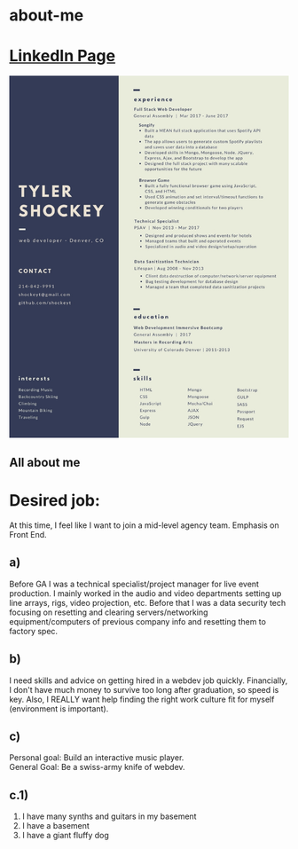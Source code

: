 # about-me

# [LinkedIn Page](https://www.linkedin.com/in/tylershockey/)

![](TylerDevResumeApril2017v2.jpg)

## All about me

# Desired job:
At this time, I feel like I want to join a mid-level agency team.  Emphasis on Front End.

## a) 
Before GA I was a technical specialist/project manager for live event production.  I mainly worked in the audio and video departments setting up line arrays, rigs, video projection, etc.  Before that I was a data security tech focusing on resetting and clearing servers/networking equipment/computers of previous company info and resetting them to factory spec.

## b) 
I need skills and advice on getting hired in a webdev job quickly.  Financially, I don't have much money to survive too long after graduation, so speed is key.  Also, I REALLY want help finding the right work culture fit for myself (environment is important).

## c) 
Personal goal: Build an interactive music player.  
General Goal: Be a swiss-army knife of webdev.

## c.1)	
1.  I have many synths and guitars in my basement
2.  I have a basement
3.  I have a giant fluffy dog



